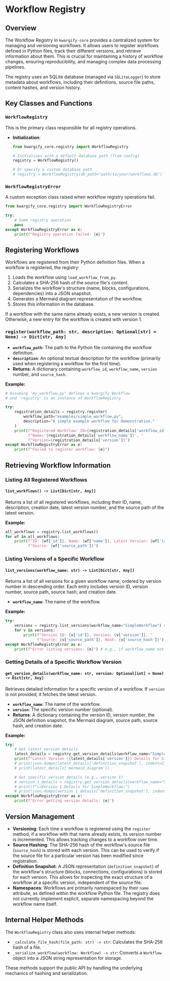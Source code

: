 # Workflow Registry

## Overview

The Workflow Registry in `kwargify-core` provides a centralized system for managing and versioning workflows. It allows users to register workflows defined in Python files, track their different versions, and retrieve information about them. This is crucial for maintaining a history of workflow changes, ensuring reproducibility, and managing complex data processing pipelines.

The registry uses an SQLite database (managed via `SQLiteLogger`) to store metadata about workflows, including their definitions, source file paths, content hashes, and version history.

## Key Classes and Functions

### `WorkflowRegistry`

This is the primary class responsible for all registry operations.

- **Initialization**:

  ```python
  from kwargify_core.registry import WorkflowRegistry

  # Initializes with a default database path (from config)
  registry = WorkflowRegistry()

  # Or specify a custom database path
  # registry = WorkflowRegistry(db_path="path/to/your/workflows.db")
  ```

### `WorkflowRegistryError`

A custom exception class raised when workflow registry operations fail.

```python
from kwargify_core.registry import WorkflowRegistryError

try:
    # Some registry operation
    pass
except WorkflowRegistryError as e:
    print(f"Registry operation failed: {e}")
```

## Registering Workflows

Workflows are registered from their Python definition files. When a workflow is registered, the registry:

1.  Loads the workflow using `load_workflow_from_py`.
2.  Calculates a SHA-256 hash of the source file's content.
3.  Serializes the workflow's structure (name, blocks, configurations, dependencies) into a JSON snapshot.
4.  Generates a Mermaid diagram representation of the workflow.
5.  Stores this information in the database.

If a workflow with the same name already exists, a new version is created. Otherwise, a new entry for the workflow is created with version 1.

### `register(workflow_path: str, description: Optional[str] = None) -> Dict[str, Any]`

- **`workflow_path`**: The path to the Python file containing the workflow definition.
- **`description`**: An optional textual description for the workflow (primarily used when registering a workflow for the first time).
- **Returns**: A dictionary containing `workflow_id`, `workflow_name`, `version` number, and `source_hash`.

**Example:**

```python
# Assuming 'my_workflow.py' defines a kwargify Workflow
# and 'registry' is an instance of WorkflowRegistry

try:
    registration_details = registry.register(
        workflow_path="examples/simple_workflow.py",
        description="A simple example workflow for demonstration."
    )
    print(f"Registered Workflow: ID={registration_details['workflow_id']}, "
          f"Name='{registration_details['workflow_name']}', "
          f"Version={registration_details['version']}")
except WorkflowRegistryError as e:
    print(f"Failed to register workflow: {e}")
```

## Retrieving Workflow Information

### Listing All Registered Workflows

#### `list_workflows() -> List[Dict[str, Any]]`

Returns a list of all registered workflows, including their ID, name, description, creation date, latest version number, and the source path of the latest version.

**Example:**

```python
all_workflows = registry.list_workflows()
for wf in all_workflows:
    print(f"ID: {wf['id']}, Name: {wf['name']}, Latest Version: {wf['latest_version']}, "
          f"Source: {wf['source_path']}")
```

### Listing Versions of a Specific Workflow

#### `list_versions(workflow_name: str) -> List[Dict[str, Any]]`

Returns a list of all versions for a given workflow name, ordered by version number in descending order. Each entry includes version ID, version number, source path, source hash, and creation date.

- **`workflow_name`**: The name of the workflow.

**Example:**

```python
try:
    versions = registry.list_versions(workflow_name="SimpleWorkflow") # Use the actual name from your workflow file
    for v in versions:
        print(f"Version ID: {v['id']}, Version: {v['version']}, "
              f"Source: {v['source_path']}, Hash: {v['source_hash']}")
except WorkflowRegistryError as e:
    print(f"Error listing versions: {e}") # e.g., if workflow_name not found
```

### Getting Details of a Specific Workflow Version

#### `get_version_details(workflow_name: str, version: Optional[int] = None) -> Dict[str, Any]`

Retrieves detailed information for a specific version of a workflow. If `version` is not provided, it fetches the latest version.

- **`workflow_name`**: The name of the workflow.
- **`version`**: The specific version number (optional).
- **Returns**: A dictionary containing the version ID, version number, the JSON definition snapshot, the Mermaid diagram, source path, source hash, and creation date.

**Example:**

```python
try:
    # Get latest version details
    latest_details = registry.get_version_details(workflow_name="SimpleWorkflow")
    print(f"Latest Version ({latest_details['version']}) Details for SimpleWorkflow:")
    # print(json.dumps(latest_details['definition_snapshot'], indent=2))
    # print(latest_details['mermaid_diagram'])

    # Get specific version details (e.g., version 1)
    # version_1_details = registry.get_version_details(workflow_name="SimpleWorkflow", version=1)
    # print(f"\nVersion 1 Details for SimpleWorkflow:")
    # print(json.dumps(version_1_details['definition_snapshot'], indent=2))
except WorkflowRegistryError as e:
    print(f"Error getting version details: {e}")
```

## Version Management

- **Versioning**: Each time a workflow is registered using the `register` method, if a workflow with that name already exists, its version number is incremented. This allows tracking changes to a workflow over time.
- **Source Hashing**: The SHA-256 hash of the workflow's source file (`source_hash`) is stored with each version. This can be used to verify if the source file for a particular version has been modified since registration.
- **Definition Snapshot**: A JSON representation (`definition_snapshot`) of the workflow's structure (blocks, connections, configurations) is stored for each version. This allows for inspecting the exact structure of a workflow at a specific version, independent of the source file.
- **Namespaces**: Workflows are primarily namespaced by their `name` attribute, as defined within the workflow Python file. The registry does not currently implement explicit, separate namespacing beyond the workflow name itself.

## Internal Helper Methods

The `WorkflowRegistry` class also uses internal helper methods:

- `_calculate_file_hash(file_path: str) -> str`: Calculates the SHA-256 hash of a file.
- `_serialize_workflow(workflow: Workflow) -> str`: Converts a `Workflow` object into a JSON string representation for storage.

These methods support the public API by handling the underlying mechanics of hashing and serialization.

